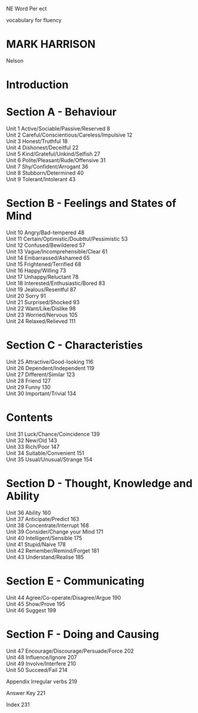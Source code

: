 NE Word Per ect

vocabulary for fluency

# MARK HARRISON

Nelson

# Introduction

# Section A - Behaviour

Unit 1 Active/Sociable/Passive/Reserved 8   
Unit 2 Careful/Conscientious/Careless/Impulsive 12   
Unit 3 Honest/Truthful 18   
Unit 4 Dishonest/Deceitful 22   
Unit 5 Kind/Grateful/Unkind/Selfish 27   
Unit 6 Polite/Pleasant/Rude/Offensive 31   
Unit 7 Shy/Confident/Arrogant 36   
Unit 8 Stubborn/Determined 40   
Unit 9 Tolerant/Intolerant 43

# Section B - Feelings and States of Mind

Unit 10 Angry/Bad-tempered 48   
Unit 11 Certain/Optimistic/Doubttul/Pessimistic 53   
Unit 12 Confused/Bewildered 57   
Unit 13 Vague/Incomprehensible/Clear 61   
Unit 14 Embarrassed/Ashamed 65   
Unit 15 Frightened/Terrified 68   
Unit 16 Happy/Willing 73   
Unit 17 Unhappy/Reluctant 78   
Unit 18 Interested/Enthusiastic/Bored 83   
Unit 19 Jealous/Resentful 87   
Unit 20 Sorry 91   
Unit 21 Surprised/Shocked 93   
Unit 22 Want/Like/Dislike 98   
Unit 23 Worried/Nervous 105   
Unit 24 Relaxed/Relieved 111

# Section C - Characteristies

Unit 25 Attractive/Good-looking 116   
Unit 26 Dependent/Independent 119   
Unit 27 Different/Similar 123   
Unit 28 Friend 127   
Unit 29 Funny 130   
Unit 30 Important/Trivial 134

# Contents

Unit 31 Luck/Chance/Coincidence 139   
Unit 32 New/Old 143   
Unit 33 Rich/Poor 147   
Unit 34 Suitable/Convenient 151   
Unit 35 Usual/Unusual/Strange 154

# Section D - Thought, Knowledge and Ability

Unit 36 Ability 160   
Unit 37 Anticipate/Predict 163   
Unit 38 Concentrate/Interrupt 168   
Unit 39 Consider/Change your Mind 171   
Unit 40 Intelligent/Sensible 175   
Unit 41 Stupid/Naive 178   
Unit 42 Remember/Remind/Forget 181   
Unit 43 Understand/Realise 185

# Section E - Communicating

Unit 44 Agree/Co-operate/Disagree/Argue 190   
Unit 45 Show/Prove 195   
Unit 46 Suggest 199

# Section F - Doing and Causing

Unit 47 Encourage/Discourage/Persuade/Force 202   
Unit 48 Influence/Ignore 207   
Unit 49 Involve/Interfere 210   
Unit 50 Succeed/Fail 214

Appendix  Irregular verbs 219

Answer Key 221

Index 231